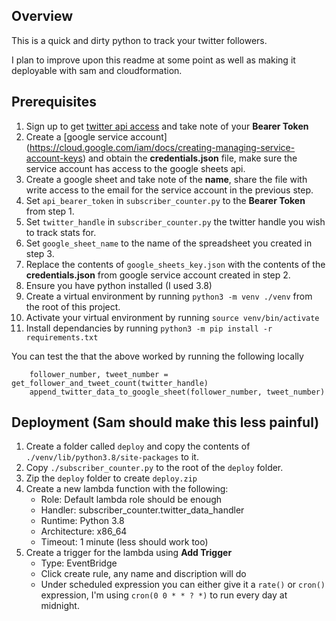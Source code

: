 ## Overview

This is a quick and dirty python to track your twitter followers.

I plan to improve upon this readme at some point as well as making it deployable with sam and cloudformation.

## Prerequisites

1) Sign up to get [twitter api access](https://developer.twitter.com/en/docs/twitter-api/getting-started/getting-access-to-the-twitter-api) and take note of your **Bearer Token**
2) Create a [google service account] (https://cloud.google.com/iam/docs/creating-managing-service-account-keys) and obtain the **credentials.json** file, make sure the service account has access to the google sheets api.
3) Create a google sheet and take note of the **name**, share the file with write access to the email for the service account in the previous step.
4) Set `api_bearer_token` in `subscriber_counter.py` to the **Bearer Token** from step 1.
5) Set `twitter_handle` in `subscriber_counter.py` the twitter handle you wish to track stats for.
6) Set `google_sheet_name` to the name of the spreadsheet you created in step 3.
5) Replace the contents of `google_sheets_key.json` with the contents of the **credentials.json** from google service account created in step 2.
6) Ensure you have python installed (I used 3.8)
7) Create a virtual environment by running `python3 -m venv ./venv` from the root of this project.
8) Activate your virtual environment by running `source venv/bin/activate`
9) Install dependancies by running `python3 -m pip install -r requirements.txt` 

You can test the that the above worked by running the following locally

```
    follower_number, tweet_number = get_follower_and_tweet_count(twitter_handle)
    append_twitter_data_to_google_sheet(follower_number, tweet_number)
```

## Deployment (Sam should make this less painful)
 
1) Create a folder called `deploy` and copy the contents of `./venv/lib/python3.8/site-packages` to it.
2) Copy `./subscriber_counter.py` to the root of the `deploy` folder.
3) Zip the `deploy` folder to create `deploy.zip`
4) Create a new lambda function with the following:
    - Role: Default lambda role should be enough
    - Handler: subscriber_counter.twitter_data_handler
    - Runtime: Python 3.8
    - Architecture: x86_64
    - Timeout: 1 minute (less should work too)
5) Create a trigger for the lambda using **Add Trigger**
    - Type: EventBridge
    - Click create rule, any name and discription will do
    - Under scheduled expression you can either give it a `rate()` or `cron()` expression, I'm using `cron(0 0 * * ? *)` to run every day at midnight.